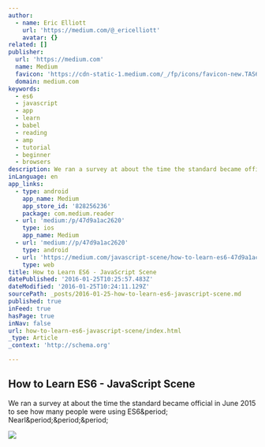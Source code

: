 ```yaml
---
author:
  - name: Eric Elliott
    url: 'https://medium.com/@_ericelliott'
    avatar: {}
related: []
publisher:
  url: 'https://medium.com'
  name: Medium
  favicon: 'https://cdn-static-1.medium.com/_/fp/icons/favicon-new.TAS6uQ-Y7kcKgi0xjcYHXw.ico'
  domain: medium.com
keywords:
  - es6
  - javascript
  - app
  - learn
  - babel
  - reading
  - amp
  - tutorial
  - beginner
  - browsers
description: We ran a survey at about the time the standard became official in June 2015 to see how many people were using ES6. Nearl...
inLanguage: en
app_links:
  - type: android
    app_name: Medium
    app_store_id: '828256236'
    package: com.medium.reader
  - url: 'medium:/p/47d9a1ac2620'
    type: ios
    app_name: Medium
  - url: 'medium://p/47d9a1ac2620'
    type: android
  - url: 'https://medium.com/javascript-scene/how-to-learn-es6-47d9a1ac2620'
    type: web
title: How to Learn ES6 - JavaScript Scene
datePublished: '2016-01-25T10:25:57.483Z'
dateModified: '2016-01-25T10:24:11.129Z'
sourcePath: _posts/2016-01-25-how-to-learn-es6-javascript-scene.md
published: true
inFeed: true
hasPage: true
inNav: false
url: how-to-learn-es6-javascript-scene/index.html
_type: Article
_context: 'http://schema.org'

---
```

<article style=""><h1>How to Learn ES6 - JavaScript Scene</h1><p>We ran a survey at about the time the standard became official in June 2015 to see how many people were using ES6&amp;period; Nearl&amp;period;&amp;period;&amp;period;</p><img src="https://cdn-images-1.medium.com/max/2000/1*IJ_oA43WTCoDHoeBmw_oYw.png" /></article>